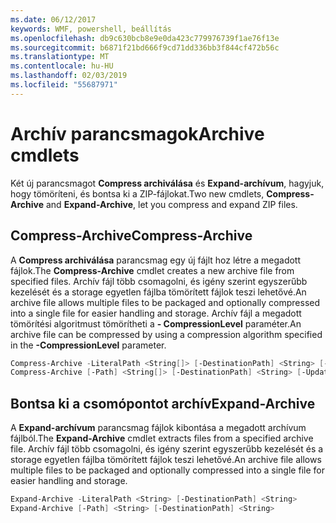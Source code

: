 ```yaml
---
ms.date: 06/12/2017
keywords: WMF, powershell, beállítás
ms.openlocfilehash: db9c630bcb8e9e0da423c779976739f1ae76f13e
ms.sourcegitcommit: b6871f21bd666f9cd71dd336bb3f844cf472b56c
ms.translationtype: MT
ms.contentlocale: hu-HU
ms.lasthandoff: 02/03/2019
ms.locfileid: "55687971"
---
```

# <a name="archive-cmdlets"></a><span data-ttu-id="97705-102">Archív parancsmagok</span><span class="sxs-lookup"><span data-stu-id="97705-102">Archive cmdlets</span></span>

<span data-ttu-id="97705-103">Két új parancsmagot **Compress archiválása** és **Expand-archívum**, hagyjuk, hogy tömöríteni, és bontsa ki a ZIP-fájlokat.</span><span class="sxs-lookup"><span data-stu-id="97705-103">Two new cmdlets, **Compress-Archive** and **Expand-Archive**, let you compress and expand ZIP files.</span></span>

## <a name="compress-archive"></a><span data-ttu-id="97705-104">Compress-Archive</span><span class="sxs-lookup"><span data-stu-id="97705-104">Compress-Archive</span></span>
<span data-ttu-id="97705-105">A **Compress archiválása** parancsmag egy új fájlt hoz létre a megadott fájlok.</span><span class="sxs-lookup"><span data-stu-id="97705-105">The **Compress-Archive** cmdlet creates a new archive file from specified files.</span></span> <span data-ttu-id="97705-106">Archív fájl több csomagolni, és igény szerint egyszerűbb kezelését és a storage egyetlen fájlba tömörített fájlok teszi lehetővé.</span><span class="sxs-lookup"><span data-stu-id="97705-106">An archive file allows multiple files to be packaged and optionally compressed into a single file for easier handling and storage.</span></span> <span data-ttu-id="97705-107">Archív fájl a megadott tömörítési algoritmust tömörítheti a **- CompressionLevel** paraméter.</span><span class="sxs-lookup"><span data-stu-id="97705-107">An archive file can be compressed by using a compression algorithm specified in the **-CompressionLevel** parameter.</span></span>
```powershell
Compress-Archive -LiteralPath <String[]> [-DestinationPath] <String> [-Update] [-CompressionLevel <Microsoft.PowerShell.Commands.CompressionLevel>]
Compress-Archive [-Path] <String[]> [-DestinationPath] <String> [-Update] [-CompressionLevel <Microsoft.PowerShell.Commands.CompressionLevel>]
```

## <a name="expand-archive"></a><span data-ttu-id="97705-108">Bontsa ki a csomópontot archív</span><span class="sxs-lookup"><span data-stu-id="97705-108">Expand-Archive</span></span>
<span data-ttu-id="97705-109">A **Expand-archívum** parancsmag fájlok kibontása a megadott archívum fájlból.</span><span class="sxs-lookup"><span data-stu-id="97705-109">The **Expand-Archive** cmdlet extracts files from a specified archive file.</span></span> <span data-ttu-id="97705-110">Archív fájl több csomagolni, és igény szerint egyszerűbb kezelését és a storage egyetlen fájlba tömörített fájlok teszi lehetővé.</span><span class="sxs-lookup"><span data-stu-id="97705-110">An archive file allows multiple files to be packaged and optionally compressed into a single file for easier handling and storage.</span></span>
```powershell
Expand-Archive -LiteralPath <String> [-DestinationPath] <String>
Expand-Archive [-Path] <String> [-DestinationPath] <String>
```

